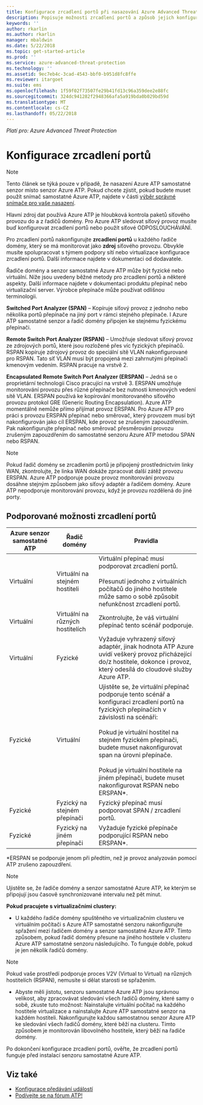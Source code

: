 ```yaml
---
title: Konfigurace zrcadlení portů při nasazování Azure Advanced Threat Protection | Microsoft Docs
description: Popisuje možnosti zrcadlení portů a způsob jejich konfigurace pro Azure ATP
keywords: ''
author: rkarlin
ms.author: rkarlin
manager: mbaldwin
ms.date: 5/22/2018
ms.topic: get-started-article
ms.prod: ''
ms.service: azure-advanced-threat-protection
ms.technology: ''
ms.assetid: 9ec7eb4c-3cad-4543-bbf0-b951d8fc8ffe
ms.reviewer: itargoet
ms.suite: ems
ms.openlocfilehash: 1f59f02f73507fe29b41fd13c96a359dee2e88fc
ms.sourcegitcommit: 324dc941282f2948366afa5a919bda0b029bd59d
ms.translationtype: MT
ms.contentlocale: cs-CZ
ms.lasthandoff: 05/22/2018
---
```

*Platí pro: Azure Advanced Threat Protection*



# <a name="configure-port-mirroring"></a>Konfigurace zrcadlení portů
> [!NOTE] 
> Tento článek se týká pouze v případě, že nasazení Azure ATP samostatné senzor místo senzor Azure ATP. Pokud chcete zjistit, pokud budete muset použít snímač samostatné Azure ATP, najdete v části [výběr správné snímače pro vaše nasazení](atp-capacity-planning.md#choosing-the-right-sensor-type-for-your-deployment).
 
Hlavní zdroj dat používá Azure ATP je hloubková kontrola paketů síťového provozu do a z řadičů domény. Pro Azure ATP sledovat síťový provoz musíte buď konfigurovat zrcadlení portů nebo použít síťové ODPOSLOUCHÁVÁNÍ.

Pro zrcadlení portů nakonfigurujte **zrcadlení portů** u každého řadiče domény, který se má monitorovat jako **zdroj** síťového provozu. Obvykle musíte spolupracovat s týmem podpory sítí nebo virtualizace konfigurace zrcadlení portů.
Další informace najdete v dokumentaci od dodavatele.

Řadiče domény a senzor samostatné Azure ATP může být fyzické nebo virtuální. Níže jsou uvedeny běžné metody pro zrcadlení portů a některé aspekty. Další informace najdete v dokumentaci produktu přepínač nebo virtualizační server. Výrobce přepínače může používat odlišnou terminologii.

**Switched Port Analyzer (SPAN)** – Kopíruje síťový provoz z jednoho nebo několika portů přepínače na jiný port v rámci stejného přepínače. I Azure ATP samostatné senzor a řadič domény připojen ke stejnému fyzickému přepínači.

**Remote Switch Port Analyzer (RSPAN)** – Umožňuje sledovat síťový provoz ze zdrojových portů, které jsou rozložené přes víc fyzických přepínačů. RSPAN kopíruje zdrojový provoz do speciální sítě VLAN nakonfigurované pro RSPAN. Tato síť VLAN musí být propojená mezi zahrnutými přepínači kmenovým vedením. RSPAN pracuje na vrstvě 2.

**Encapsulated Remote Switch Port Analyzer (ERSPAN)** – Jedná se o proprietární technologii Cisco pracující na vrstvě 3. ERSPAN umožňuje monitorování provozu přes různé přepínače bez nutnosti kmenových vedení sítě VLAN. ERSPAN používá ke kopírování monitorovaného síťového provozu protokol GRE (Generic Routing Encapsulation). Azure ATP momentálně nemůže přímo přijímat provoz ERSPAN. Pro Azure ATP pro práci s provozu ERSPAN přepínač nebo směrovač, který provozem musí být nakonfigurován jako cíl ERSPAN, kde provoz se zrušeným zapouzdřením. Pak nakonfigurujte přepínač nebo směrovač přesměrování provozu zrušeným zapouzdřením do samostatné senzoru Azure ATP metodou SPAN nebo RSPAN.

> [!NOTE]
> Pokud řadič domény se zrcadlením portů je připojený prostřednictvím linky WAN, zkontrolujte, že linka WAN dokáže zpracovat další zátěž provozu ERSPAN.
> Azure ATP podporuje pouze provoz monitorování provozu dosáhne stejným způsobem jako síťový adaptér a řadičem domény. Azure ATP nepodporuje monitorování provozu, když je provozu rozdělená do jiné porty.

## <a name="supported-port-mirroring-options"></a>Podporované možnosti zrcadlení portů

|Azure senzor samostatné ATP|Řadič domény|Pravidla|
|---------------|---------------------|------------------|
|Virtuální|Virtuální na stejném hostiteli|Virtuální přepínač musí podporovat zrcadlení portů.<br /><br />Přesunutí jednoho z virtuálních počítačů do jiného hostitele může samo o sobě způsobit nefunkčnost zrcadlení portů.|
|Virtuální|Virtuální na různých hostitelích|Zkontrolujte, že váš virtuální přepínač tento scénář podporuje.|
|Virtuální|Fyzické|Vyžaduje vyhrazený síťový adaptér, jinak hodnota ATP Azure uvidí veškerý provoz přicházející do/z hostitele, dokonce i provoz, který odesílá do cloudové služby Azure ATP.|
|Fyzické|Virtuální|Ujistěte se, že virtuální přepínač podporuje tento scénář a konfiguraci zrcadlení portů na fyzických přepínačích v závislosti na scénáři:<br /><br />Pokud je virtuální hostitel na stejném fyzickém přepínači, budete muset nakonfigurovat span na úrovni přepínače.<br /><br />Pokud je virtuální hostitele na jiném přepínači, budete muset nakonfigurovat RSPAN nebo ERSPAN&#42;.|
|Fyzické|Fyzický na stejném přepínači|Fyzický přepínač musí podporovat SPAN / zrcadlení portů.|
|Fyzické|Fyzický na jiném přepínači|Vyžaduje fyzické přepínače podporující RSPAN nebo ERSPAN&#42;.|
&#42;ERSPAN se podporuje jenom při předtím, než je provoz analyzován pomocí ATP zrušeno zapouzdření.

> [!NOTE]
> Ujistěte se, že řadiče domény a senzor samostatné Azure ATP, ke kterým se připojují jsou časově synchronizované intervalu než pět minut.

**Pokud pracujete s virtualizačními clustery:**

-   U každého řadiče domény spuštěného ve virtualizačním clusteru ve virtuálním počítači s Azure ATP samostatné senzoru nakonfigurujte spřažení mezi řadičem domény a senzor samostatné Azure ATP. Tímto způsobem, pokud řadič domény přesune na jiného hostitele v clusteru Azure ATP samostatné senzoru následujícího. To funguje dobře, pokud je jen několik řadičů domény.

 > [!NOTE]
 > Pokud vaše prostředí podporuje proces V2V (Virtual to Virtual) na různých hostitelích (RSPAN), nemusíte si dělat starosti se spřažením.
 
-   Abyste měli jistotu, senzoru samostatné Azure ATP jsou správnou velikost, aby zpracovávat sledování všech řadičů domény, které samy o sobě, zkuste tuto možnost: Nainstalujte virtuální počítač na každého hostitele virtualizace a nainstalujte Azure ATP samostatné senzor na každém hostiteli. Nakonfigurujte každou samostatnou senzor Azure ATP ke sledování všech řadičů domény, které běží na clusteru. Tímto způsobem je monitorován libovolného hostitele, který běží na řadiče domény.

Po dokončení konfigurace zrcadlení portů, ověřte, že zrcadlení portů funguje před instalací senzoru samostatné Azure ATP.

## <a name="see-also"></a>Viz také
- [Konfigurace předávání událostí](configure-event-forwarding.md)
- [Podívejte se na fórum ATP!](https://aka.ms/azureatpcommunity)
